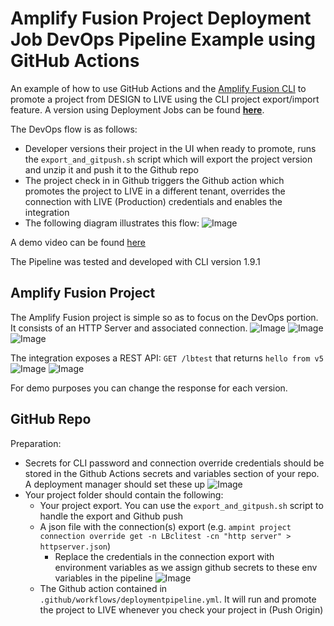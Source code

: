 # Amplify Fusion Project Deployment Job DevOps Pipeline Example using GitHub Actions

An example of how to use GitHub Actions and the [Amplify Fusion CLI](https://gist.github.com/lbrenman/bbccf548554fde48c7aa268256db7b96) to promote a project from DESIGN to LIVE using the CLI project export/import feature. A version using Deployment Jobs can be found [**here**](https://github.com/lbrenman/ai-deploy-to-live-devops-pipeline-example-gha2).

The DevOps flow is as follows:
* Developer versions their project in the UI when ready to promote, runs the `export_and_gitpush.sh` script which will export the project version and unzip it and push it to the Github repo
* The project check in in Github triggers the Github action which promotes the project to LIVE in a different tenant, overrides the connection with LIVE (Production) credentials and enables the integration
* The following diagram illustrates this flow:
  ![Image](https://i.imgur.com/1Cc6Na5.png)
  

A demo video can be found [here]()

The Pipeline was tested and developed with CLI version 1.9.1

## Amplify Fusion Project

The Amplify Fusion project is simple so as to focus on the DevOps portion. It consists of an HTTP Server and associated connection.
  ![Image](https://i.imgur.com/zjRYTaU.png)
  ![Image](https://i.imgur.com/BVtHqXn.png)
  ![Image](https://i.imgur.com/IP2lXJS.png)

The integration exposes a REST API: `GET /lbtest` that returns `hello from v5`
  ![Image](https://i.imgur.com/HMcWfqv.png)
  ![Image](https://i.imgur.com/y9jo5HO.png)

For demo purposes you can change the response for each version.

## GitHub Repo

Preparation:
* Secrets for CLI password and connection override credentials should be stored in the Github Actions secrets and variables section of your repo. A deployment manager should set these up
  ![Image](https://i.imgur.com/9RY1wjA.png)
* Your project folder should contain the following:
  * Your project export. You can use the `export_and_gitpush.sh` script to handle the export and Github push
  * A json file with the connection(s) export (e.g. `ampint project connection override get -n LBclitest -cn "http server" > httpserver.json`)
    * Replace the credentials in the connection export with environment variables as we assign github secrets to these env variables in the pipeline
      ![Image](https://i.imgur.com/Q6f5LcS.png)
  * The Github action contained in `.github/workflows/deploymentpipeline.yml`. It will run and promote the project to LIVE whenever you check your project in (Push Origin)